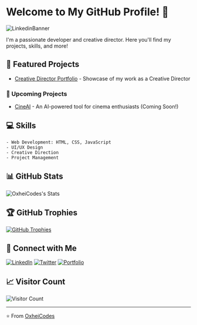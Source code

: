 # Welcome to My GitHub Profile! 👋

![LinkedinBanner](https://github.com/OxheiCodes/OxheiCodes/assets/162317835/d5432818-de78-4407-82e7-f0a60c7e9579)

I'm a passionate developer and creative director. Here you'll find my projects, skills, and more!

## 🚀 Featured Projects

- [Creative Director Portfolio](https://ahmarap.netlify.app/) - Showcase of my work as a Creative Director

### 🔮 Upcoming Projects

- [CineAI](https://github.com/OxheiCodes/CineAi) - An AI-powered tool for cinema enthusiasts (Coming Soon!)

## 💻 Skills

```
- Web Development: HTML, CSS, JavaScript
- UI/UX Design
- Creative Direction
- Project Management
```

## 📊 GitHub Stats

![OxheiCodes's Stats](https://github-readme-stats.vercel.app/api?username=OxheiCodes&theme=tokyonight&show_icons=true&hide_border=true&count_private=true&include_all_commits=true)


## 🏆 GitHub Trophies

[![GitHub Trophies](https://github-profile-trophy.vercel.app/?username=OxheiCodes&theme=tokyonight)](https://github.com/ryo-ma/github-profile-trophy)

## 📱 Connect with Me

[![LinkedIn](https://img.shields.io/badge/LinkedIn-0077B5?style=for-the-badge&logo=linkedin&logoColor=white)](https://www.linkedin.com/in/oxheii/)
[![Twitter](https://img.shields.io/badge/Twitter-1DA1F2?style=for-the-badge&logo=twitter&logoColor=white)](https://twitter.com/your_twitter_handle)
[![Portfolio](https://img.shields.io/badge/Portfolio-FF7139?style=for-the-badge&logo=About.me&logoColor=white)](https://ahmarap.netlify.app/)

## 📈 Visitor Count

![Visitor Count](https://profile-counter.glitch.me/OxheiCodes/count.svg)

---

⭐️ From [OxheiCodes](https://github.com/OxheiCodes)
